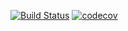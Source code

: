 [![Build Status](https://travis-ci.com/leonidkurmyshkin/job4j_design.svg?branch=master)](https://travis-ci.com/leonidkurmyshkin/job4j_design)
[![codecov](https://codecov.io/gh/leonidkurmyshkin/job4j_design/branch/master/graph/badge.svg?token=LZRLYZH7W8)](https://codecov.io/gh/leonidkurmyshkin/job4j_design)
